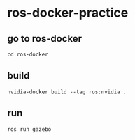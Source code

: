 # ros-docker-practice

## go to ros-docker
`cd ros-docker`

## build
`nvidia-docker build --tag ros:nvidia .`

## run 
`ros run gazebo`
